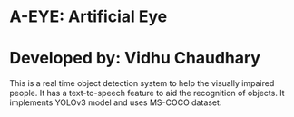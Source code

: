 # A-EYE: Artificial Eye
# Developed by: Vidhu Chaudhary 

This is a real time object detection system to help the visually impaired people. It has a text-to-speech feature to aid the recognition of objects.
It implements YOLOv3 model and uses MS-COCO dataset.
